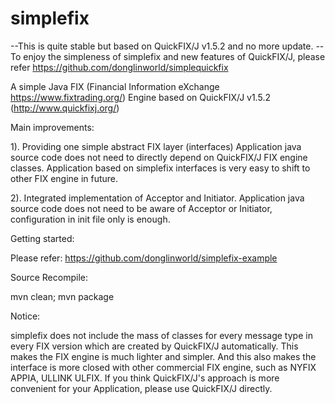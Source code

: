 # simplefix

--This is quite stable but based on QuickFIX/J v1.5.2 and no more update.
--To enjoy the simpleness of simplefix and new features of QuickFIX/J, please refer https://github.com/donglinworld/simplequickfix

A simple Java FIX (Financial Information eXchange https://www.fixtrading.org/) Engine based on QuickFIX/J v1.5.2 (http://www.quickfixj.org/)

Main improvements:

1). Providing one simple abstract FIX layer (interfaces)
Application java source code does not need to directly depend on QuickFIX/J FIX engine classes.
Application based on simplefix interfaces is very easy to shift to other FIX engine in future.

2). Integrated implementation of Acceptor and Initiator.
Application java source code does not need to be aware of Acceptor or Initiator, configuration in init file only is enough.


Getting started:

Please refer: https://github.com/donglinworld/simplefix-example

Source Recompile:

mvn clean; mvn package

Notice:

simplefix does not include the mass of classes for every message type in every FIX version which are created by QuickFIX/J automatically.
This makes the FIX engine is much lighter and simpler.
And this also makes the interface is more closed with other commercial FIX engine, such as NYFIX APPIA, ULLINK ULFIX.
If you think QuickFIX/J's approach is more convenient for your Application, please use QuickFIX/J directly.
